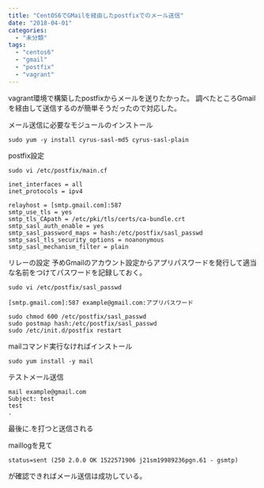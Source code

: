 ```yaml
---
title: "CentOS6でGMailを経由したpostfixでのメール送信"
date: "2018-04-01"
categories: 
  - "未分類"
tags: 
  - "centos6"
  - "gmail"
  - "postfix"
  - "vagrant"
---
```


vagrant環境で構築したpostfixからメールを送りたかった。 調べたところGmailを経由して送信するのが簡単そうだったので対応した。

メール送信に必要なモジュールのインストール

```
sudo yum -y install cyrus-sasl-md5 cyrus-sasl-plain
```

postfix設定

```
sudo vi /etc/postfix/main.cf
```

```
inet_interfaces = all
inet_protocols = ipv4

relayhost = [smtp.gmail.com]:587
smtp_use_tls = yes
smtp_tls_CApath = /etc/pki/tls/certs/ca-bundle.crt
smtp_sasl_auth_enable = yes
smtp_sasl_password_maps = hash:/etc/postfix/sasl_passwd
smtp_sasl_tls_security_options = noanonymous
smtp_sasl_mechanism_filter = plain
```

リレーの設定 予めGmailのアカウント設定からアプリパスワードを発行して適当な名前をつけてパスワードを記録しておく。

```
sudo vi /etc/postfix/sasl_passwd
```

```
[smtp.gmail.com]:587 example@gmail.com:アプリパスワード
```

```
sudo chmod 600 /etc/postfix/sasl_passwd
sudo postmap hash:/etc/postfix/sasl_passwd
sudo /etc/init.d/postfix restart
```

mailコマンド実行なければインストール

```
sudo yum install -y mail
```

テストメール送信

```
mail example@gmail.com
Subject: test
test
.
```

最後に.を打つと送信される

maillogを見て

```
status=sent (250 2.0.0 OK 1522571906 j21sm19989236pgn.61 - gsmtp)
```

が確認できればメール送信は成功している。
